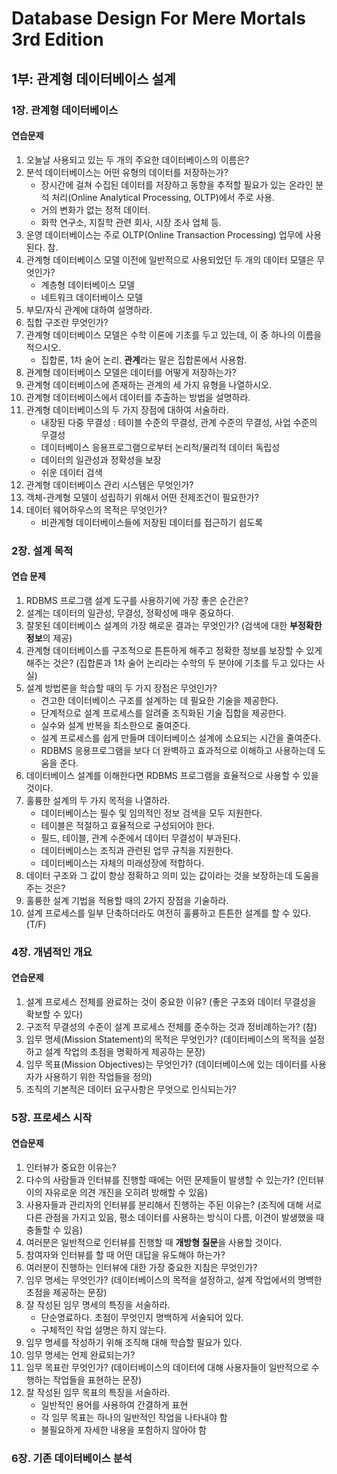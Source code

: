 # Database Design For Mere Mortals 3rd Edition

## 1부: 관계형 데이터베이스 설계

### 1장. 관계형 데이터베이스

#### 연습문제

1. 오늘날 사용되고 있는 두 개의 주요한 데이터베이스의 이름은?
2. 분석 데이터베이스는 어떤 유형의 데이터를 저장하는가?
   - 장시간에 걸쳐 수집된 데이터를 저장하고 동향을 추적할 필요가 있는 온라인 분석 처리(Online Analytical Processing, OLTP)에서 주로 사용.
   - 거의 변화가 없는 정적 데이터.
   - 화학 연구소, 지질학 관련 회사, 시장 조사 업체 등.
3. 운영 데이터베이스는 주로 OLTP(Online Transaction Processing) 업무에 사용된다. 참.
4. 관계형 데이터베이스 모델 이전에 일반적으로 사용되었던 두 개의 데이터 모델은 무엇인가?
   - 계층형 데이터베이스 모델
   - 네트워크 데이터베이스 모델
5. 부모/자식 관계에 대하여 설명하라.
6. 집합 구조란 무엇인가?
7. 관계형 데이터베이스 모델은 수학 이론에 기초를 두고 있는데, 이 중 하나의 이름을 적으시오.
   - 집합론, 1차 술어 논리. **관계**라는 말은 집합론에서 사용함.
8. 관계형 데이터베이스 모델은 데이터를 어떻게 저장하는가?
9. 관계형 데이터베이스에 존재하는 관계의 세 가지 유형을 나열하시오.
10. 관계형 데이터베이스에서 데이터를 추출하는 방법을 설명하라.
11. 관계형 데이터베이스의 두 가지 장점에 대하여 서술하라.
    - 내장된 다중 무결성 : 테이블 수준의 무결성, 관계 수준의 무결성, 사업 수준의 무결성
    - 데이터베이스 응용프로그램으로부터 논리적/물리적 데이터 독립성
    - 데이터의 일관성과 정확성을 보장
    - 쉬운 데이터 검색
12. 관계형 데이터베이스 관리 시스템은 무엇인가?
13. 객체-관계형 모델이 성립하기 위해서 어떤 전제조건이 필요한가?
14. 데이터 웨어하우스의 목적은 무엇인가?
    - 비관계형 데이터베이스들에 저장된 데이터를 접근하기 쉽도록

### 2장. 설계 목적

#### 연습 문제

1. RDBMS 프로그램 설계 도구를 사용하기에 가장 좋은 순간은?
2. 설계는 데이터의 일관성, 무결성, 정확성에 매우 중요하다.
3. 잘못된 데이터베이스 설계의 가장 해로운 결과는 무엇인가? (검색에 대한 **부정확한 정보**의 제공)
4. 관계형 데이터베이스를 구조적으로 튼튼하게 해주고 정확한 정보를 보장할 수 있게 해주는 것은? (집합론과 1차 술어 논리라는 수학의 두 분야에 기초를 두고 있다는 사실)
5. 설계 방법론을 학습할 때의 두 가지 장점은 무엇인가?
   - 견고한 데이터베이스 구조를 설계하는 데 필요한 기술을 제공한다.
   - 단계적으로 설계 프로세스를 알려줄 조직화된 기술 집합을 제공한다.
   - 실수와 설계 반복을 최소한으로 줄여준다.
   - 설계 프로세스를  쉽게 만들며 데이터베이스 설계에 소요되는 시간을 줄여준다.
   - RDBMS 응용프로그램을 보다 더 완벽하고 효과적으로 이해하고 사용하는데 도움을 준다.
6. 데이터베이스 설계를 이해한다면 RDBMS 프로그램을 효율적으로 사용할 수 있을 것이다.
7. 훌륭한 설계의 두 가지 목적을 나열하라.
   - 데이터베이스는 필수 및 임의적인 정보 검색을 모두 지원한다.
   - 테이블은 적절하고 효율적으로 구성되어야 한다.
   - 필드, 테이블, 관계 수준에서 데이터 무결성이 부과된다.
   - 데이터베이스는 조직과 관련된 업무 규칙을 지원한다.
   - 데이터베이스는 자체의 미래성장에 적합하다.
8. 데이터 구조와 그 값이 항상 정확하고 의미 있는 값이라는 것을 보장하는데 도움을 주는 것은?
9. 훌륭한 설계 기법을 적용할 때의 2가지 장점을 기술하라.
10. 설계 프로세스를 일부 단축하더라도 여전히 훌륭하고 튼튼한 설계를 할 수 있다. (T/F)



### 4장. 개념적인 개요
#### 연습문제

1. 설계 프로세스 전체를 완료하는 것이 중요한 이유? (좋은 구조와 데이터 무결성을 확보할 수 있다)
2. 구조적 무결성의 수준이 설계 프로세스 전체를 준수하는 것과 정비례하는가? (참)
3. 임무 명세(Mission Statement)의 목적은 무엇인가? (데이터베이스의 목적을 설정하고 설계 작업의 초점을 명확하게 제공하는 문장)
4. 임무 목표(Mission Objectives)는 무엇인가? (데이터베이스에 있는 데이터를 사용자가 사용하기 위한 작업들을 정의)
5. 조직의 기본적은 데이터 요구사항은 무엇으로 인식되는가?

### 5장. 프로세스 시작

#### 연습문제

1. 인터뷰가 중요한 이유는?
2. 다수의 사람들과 인터뷰를 진행할 때에는 어떤 문제들이 발생할 수 있는가? (인터뷰이의 자유로운 의견 개진을 오히려 방해할 수 있음)
3. 사용자들과 관리자의 인터뷰를 분리해서 진행하는 주된 이유는? (조직에 대해 서로 다른 관점을 가지고 있음, 평소 데이터를 사용하는 방식이 다름, 이견이 발생했을 때 충돌할 수 있음)
4. 여러분은 일반적으로 인터뷰를 진행할 때 **개방형 질문**을 사용할 것이다.
5. 참여자와 인터뷰를 할 때 어떤 대답을 유도해야 하는가?
6. 여러분이 진행하는 인터뷰에 대한 가장 중요한 지침은 무엇인가?
7. 임무 명세는 무엇인가? (데이터베이스의 목적을 설정하고, 설계 작업에서의 명백한 초점을 제공하는 문장)
8. 잘 작성된 임무 명세의 특징을 서술하라.
   - 단순명료하다. 초점이 무엇인지 명백하게 서술되어 있다.
   - 구체적인 작업 설명은 하지 않는다.
9. 임무 명세를 작성하기 위해 조직해 대해 학습할 필요가 있다.
10. 임무 명세는 언제 완료되는가?
11. 임무 목표란 무엇인가? (데이터베이스의 데이터에 대해 사용자들이 일반적으로 수행하는 작업들을 표현하는 문장)
12. 잘 작성된 임무 목표의 특징을 서술하라.
    - 일반적인 용어를 사용하여 간결하게 표현
    - 각 임무 목표는 하나의 일반적인 작업을 나타내야 함
    - 불필요하게 자세한 내용을 포함하지 않아야 함

### 6장. 기존 데이터베이스 분석


